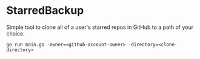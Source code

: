 # StarredBackup

Simple tool to clone all of a user's starred repos in GitHub to a path of your choice.

```
go run main.go -owner=<github-account-owner> -directory=<clone-directory>
```
